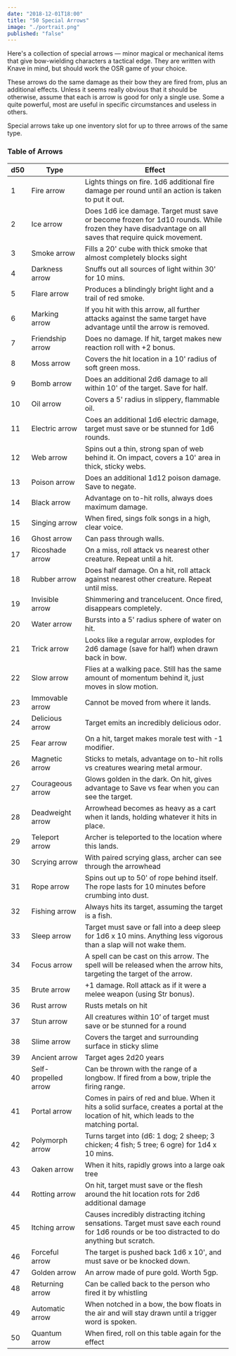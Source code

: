 ```yaml
---
date: "2018-12-01T18:00"
title: "50 Special Arrows"
image: "./portrait.png"
published: "false"
---
```


Here's a collection of special arrows — minor magical or mechanical items that give bow-wielding characters a tactical edge. They are written with Knave in mind, but should work the OSR game of your choice.

These arrows do the same damage as their bow they are fired from, plus an additional effects. Unless it seems really obvious that it should be otherwise, assume that each is arrow is good for only a single use. Some a quite powerful, most are useful in specific circumstances and useless in others.

Special arrows take up one inventory slot for up to three arrows of the same type.

### Table of Arrows

<table-roller table="arrows" filter="d50"></table-roller>

<div data-table-marker="arrows"></div>

d50 | Type | Effect
----|------|----------------------------------------------
1 |  Fire arrow |  Lights things on fire. 1d6 additional fire damage per round until an action is taken to put it out.
2 |  Ice arrow |  Does 1d6 ice damage. Target must save or become frozen for 1d10 rounds. While frozen they have disadvantage on all saves that require quick movement.
3 |  Smoke arrow |  Fills a 20' cube with thick smoke that almost completely blocks sight
4 |  Darkness arrow |  Snuffs out all sources of light within 30' for 10 mins.
5 |  Flare arrow |  Produces a blindingly bright light and a trail of red smoke.
6 |  Marking arrow |  If you hit with this arrow, all further attacks against the same target have advantage until the arrow is removed.
7 |  Friendship arrow |  Does no damage. If hit, target makes new reaction roll with +2 bonus.
8 |  Moss arrow |  Covers the hit location in a 10' radius of soft green moss.
9 |  Bomb arrow |  Does an additional 2d6 damage to all within 10' of the target. Save for half.
10 |  Oil arrow |  Covers a 5' radius in slippery, flammable oil.
11 |  Electric arrow |  Coes an additional 1d6 electric damage, target must save or be stunned for 1d6 rounds.
12 |  Web arrow |  Spins out a thin, strong span of web behind it. On impact, covers a 10' area in thick, sticky webs.
13 |  Poison arrow |  Does an additional 1d12 poison damage. Save to negate.
14 |  Black arrow |  Advantage on to-hit rolls, always does maximum damage.
15 |  Singing arrow |  When fired, sings folk songs in a high, clear voice.
16 |  Ghost arrow |  Can pass through walls.
17 |  Ricoshade arrow |  On a miss, roll attack vs nearest other creature. Repeat until a hit.
18 |  Rubber arrow |  Does half damage. On a hit, roll attack against nearest other creature. Repeat until miss.
19 |  Invisible arrow |  Shimmering and trancelucent. Once fired, disappears completely.
20 |  Water arrow |  Bursts into a 5' radius sphere of water on hit.
21 |  Trick arrow |  Looks like a regular arrow, explodes for 2d6 damage (save for half) when drawn back in bow.
22 |  Slow arrow |  Flies at a walking pace. Still has the same amount of momentum behind it, just moves in slow motion.
23 |  Immovable arrow |  Cannot be moved from where it lands.
24 |  Delicious arrow |  Target emits an incredibly delicious odor.
25 |  Fear arrow |  On a hit, target makes morale test with -1 modifier.
26 |  Magnetic arrow |  Sticks to metals, advantage on to-hit rolls vs creatures wearing metal armour.
27 |  Courageous arrow |  Glows golden in the dark. On hit, gives advantage to Save vs fear when you can see the target.
28 |  Deadweight arrow |  Arrowhead becomes as heavy as a cart when it lands, holding whatever it hits in place.
29 |  Teleport arrow |  Archer is teleported to the location where this lands.
30 |  Scrying arrow |  With paired scrying glass, archer can see through the arrowhead
31 |  Rope arrow |  Spins out up to 50' of rope behind itself. The rope lasts for 10 minutes before crumbing into dust.
32 |  Fishing arrow |  Always hits its target, assuming the target is a fish.
33 |  Sleep arrow |  Target must save or fall into a deep sleep for 1d6 x 10 mins. Anything less vigorous than a slap will not wake them.  
34 |  Focus arrow |  A spell can be cast on this arrow. The spell will be released when the arrow hits, targeting the target of the arrow.
35 |  Brute arrow |   +1 damage. Roll attack as if it were a melee weapon (using Str bonus).
36 |  Rust arrow |  Rusts metals on hit
37 |  Stun arrow |  All creatures within 10’ of target must save or be stunned for a round
38 |  Slime arrow |  Covers the target and surrounding surface in sticky slime
39 |  Ancient arrow |  Target ages 2d20 years
40 |  Self-propelled arrow |  Can be thrown with the range of a longbow. If fired from a bow, triple the firing range.
41 |  Portal arrow |  Comes in pairs of red and blue. When it hits a solid surface, creates a portal at the location of hit, which leads to the matching portal.
42 |  Polymorph arrow |  Turns target into (d6:  1 dog; 2 sheep; 3 chicken; 4 fish; 5 tree; 6 ogre) for 1d4 x 10 mins.
43 |  Oaken arrow |  When it hits, rapidly grows into a large oak tree
44 |  Rotting arrow |  On hit, target must save or the flesh around the hit location rots for 2d6 additional damage
45 |  Itching arrow |  Causes incredibly distracting itching sensations. Target must save each round for 1d6 rounds or be too distracted to do anything but scratch.
46 |  Forceful arrow |  The target is pushed back 1d6 x 10', and must save or be knocked down.
47 |  Golden arrow |  An arrow made of pure gold. Worth 5gp.
48 |  Returning arrow |  Can be called back to the person who fired it by whistling
49 |  Automatic arrow |  When notched in a bow, the bow floats in the air and will stay drawn until a trigger word is spoken.
50 |  Quantum arrow |  When fired, roll on this table again for the effect
